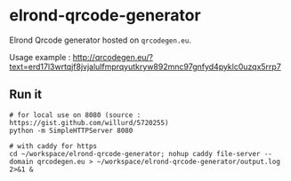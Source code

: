 # elrond-qrcode-generator
Elrond Qrcode generator hosted on `qrcodegen.eu`.

Usage example :
http://qrcodegen.eu/?text=erd17l3wrtqjf8jvjalulfmprqyutkryw892mnc97gnfyd4pyklc0uzqx5rrp7


## Run it
```
# for local use on 8080 (source : https://gist.github.com/willurd/5720255)
python -m SimpleHTTPServer 8080

# with caddy for https
cd ~/workspace/elrond-qrcode-generator; nohup caddy file-server --domain qrcodegen.eu > ~/workspace/elrond-qrcode-generator/output.log 2>&1 &

```

